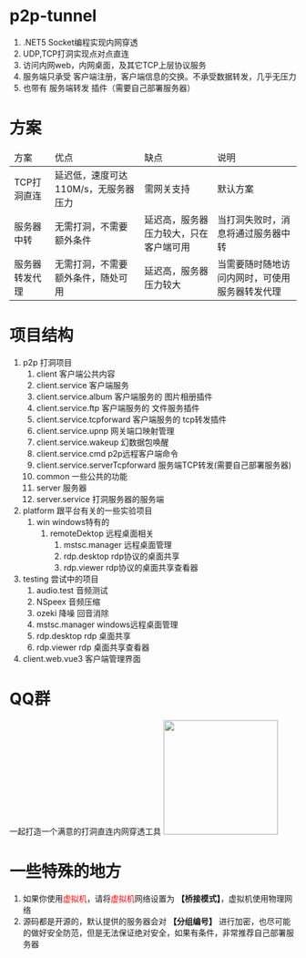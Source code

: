 <!--
 * @Author: snltty
 * @Date: 2021-09-07 00:37:53
 * @LastEditors: snltty
 * @LastEditTime: 2021-10-13 09:39:30
 * @version: v1.0.0
 * @Descripttion: 功能说明
 * @FilePath: \client.web.vue3\src\views\about\home.md
-->

# p2p-tunnel
1. .NET5 Socket编程实现内网穿透
2. UDP,TCP打洞实现点对点直连
3. 访问内网web，内网桌面，及其它TCP上层协议服务
4. 服务端只承受 客户端注册，客户端信息的交换。不承受数据转发，几乎无压力
5. 也带有 服务端转发 插件（需要自己部署服务器）

# 方案
<table>
    <thead>
        <tr>
            <td>方案</td>
            <td>优点</td>
            <td>缺点</td>
            <td>说明</td>
        </tr>
    </thead>
    <tbody>
        <tr>
            <td>TCP打洞直连</td>
            <td>延迟低，速度可达110M/s，无服务器压力</td>
            <td>需网关支持</td>
            <td>默认方案</td>
        </tr>
        <tr>
            <td>服务器中转</td>
            <td>无需打洞，不需要额外条件</td>
            <td>延迟高，服务器压力较大，只在客户端可用</td>
            <td>当打洞失败时，消息将通过服务器中转</td>
        </tr>
        <tr>
            <td>服务器转发代理</td>
            <td>无需打洞，不需要额外条件，随处可用</td>
            <td>延迟高，服务器压力较大</td>
            <td>当需要随时随地访问内网时，可使用服务器转发代理</td>
        </tr>
    </tbody>
</table>

# 项目结构
1. p2p  打洞项目
    1. client 客户端公共内容
    2. client.service 客户端服务
    3. client.service.album 客户端服务的 图片相册插件
    4. client.service.ftp 客户端服务的  文件服务插件
    5. client.service.tcpforward 客户端服务的 tcp转发插件
    5. client.service.upnp 网关端口映射管理
    5. client.service.wakeup 幻数据包唤醒
    5. client.service.cmd p2p远程客户端命令
    5. client.service.serverTcpforward 服务端TCP转发(需要自己部署服务器)
    6. common 一些公共的功能
    7. server 服务器
    8. server.service 打洞服务器的服务端
2. platform 跟平台有关的一些实验项目
    1. win  windows特有的
        1. remoteDektop 远程桌面相关
            1. mstsc.manager 远程桌面管理
            2. rdp.desktop rdp协议的桌面共享
            3. rdp.viewer rdp协议的桌面共享查看器
3. testing  尝试中的项目
    1. audio.test 音频测试
    2. NSpeex 音频压缩
    3. ozeki 降噪 回音消除
    4. mstsc.manager windows远程桌面管理
    5. rdp.desktop rdp 桌面共享 
    6. rdp.viewer  rdp 桌面共享查看器
4. client.web.vue3 客户端管理界面

# QQ群 
一起打造一个满意的打洞直连内网穿透工具
<img src="./imgs/qrcode.png" width="200" style="border:1px solid #ddd;">


# 一些特殊的地方
1. 如果你使用<font color="red">虚拟机</font>，请将<font color="red">虚拟机</font>网络设置为 **【桥接模式】**，虚拟机使用物理网络
2. 源码都是开源的，默认提供的服务器会对 **【分组编号】** 进行加密，也尽可能的做好安全防范，但是无法保证绝对安全，如果有条件，非常推荐自己部署服务器